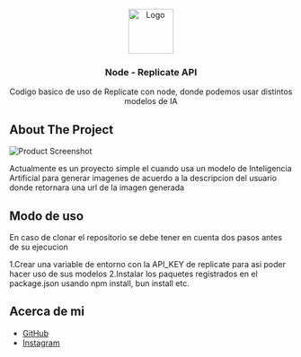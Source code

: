 <br/>
<div align="center">
<img src="https://picsum.photos/400" alt="Logo" width="80" height="80">
<h3 align="center">Node - Replicate API</h3>
<p align="center">
Codigo basico de uso de Replicate con node, donde podemos usar distintos modelos de IA
</p>
</div>

 ## About The Project

![Product Screenshot](https://picsum.photos/1920/1080)

Actualmente es un proyecto simple el cuando usa un modelo de Inteligencia Artificial para generar imagenes de acuerdo a la descripcion del usuario donde retornara una url de la imagen generada

## Modo de uso

En caso de clonar el repositorio se debe tener en cuenta dos pasos antes de su ejecucion

1.Crear una variable de entorno con la API_KEY de replicate para asi  poder hacer uso de sus modelos
2.Instalar los paquetes registrados en el package.json usando npm install, bun install etc.


## Acerca de mi

- [GitHub](https://github.com/Felipebastidas1105)
- [Instagram](https://www.instagram.com/mc_bastidass/)
